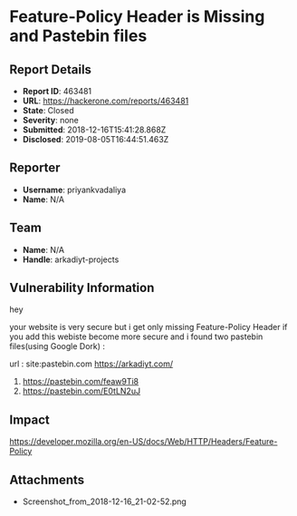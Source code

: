 # Feature-Policy Header is Missing and Pastebin files

## Report Details
- **Report ID**: 463481
- **URL**: https://hackerone.com/reports/463481
- **State**: Closed
- **Severity**: none
- **Submitted**: 2018-12-16T15:41:28.868Z
- **Disclosed**: 2019-08-05T16:44:51.463Z

## Reporter
- **Username**: priyankvadaliya
- **Name**: N/A

## Team
- **Name**: N/A
- **Handle**: arkadiyt-projects

## Vulnerability Information
hey 

 your website is very secure but i get only missing Feature-Policy Header if you add this webiste become more secure and i found two pastebin files(using Google Dork) :

url : site:pastebin.com https://arkadiyt.com/
1) https://pastebin.com/feaw9Ti8
2) https://pastebin.com/E0tLN2uJ

## Impact

https://developer.mozilla.org/en-US/docs/Web/HTTP/Headers/Feature-Policy

## Attachments
- Screenshot_from_2018-12-16_21-02-52.png
